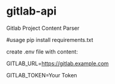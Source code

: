 # gitlab-api
Gitlab Project Content Parser

#usage
pip install requirements.txt

create .env file with content:

GITLAB_URL=https://gitlab.example.com

GITLAB_TOKEN=Your Token



